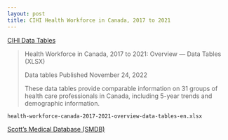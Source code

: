 ```yaml
---
layout: post
title: CIHI Health Workforce in Canada, 2017 to 2021
---
```


[CIHI Data Tables](https://www.cihi.ca/en/access-data-and-reports/data-tables)

> Health Workforce in Canada, 2017 to 2021: Overview — Data Tables (XLSX)
>
> Data tables Published November 24, 2022
>
> These data tables provide comparable information on 31 groups of health care professionals in Canada, including 5-year trends and demographic information.

`health-workforce-canada-2017-2021-overview-data-tables-en.xlsx`

[Scott’s Medical Database (SMDB)](https://www.cihi.ca/en/physicians)


